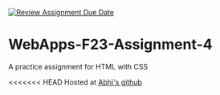 [![Review Assignment Due Date](https://classroom.github.com/assets/deadline-readme-button-24ddc0f5d75046c5622901739e7c5dd533143b0c8e959d652212380cedb1ea36.svg)](https://classroom.github.com/a/4tKarLeg)
# WebApps-F23-Assignment-4
A practice assignment for HTML with CSS

<<<<<<< HEAD
Hosted at <a href="https://44-563-webapps-f23.github.io/44563-webapps-f23-assignment4-AbhilashGadiparthi-1/playpart.html"> Abhi's github</a>

